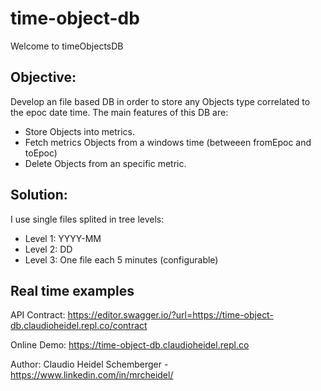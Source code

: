 # time-object-db

Welcome to timeObjectsDB

## Objective:

Develop an file based DB in order to store any Objects type correlated to the epoc date time.
The main features of this DB are:
- Store Objects into metrics.
- Fetch metrics Objects from a windows time (betweeen fromEpoc and toEpoc)
- Delete Objects from an specific metric.

## Solution:

I use single files splited in tree levels:

- Level 1: YYYY-MM
- Level 2: DD
- Level 3: One file each 5 minutes (configurable)
  
## Real time examples

API Contract: https://editor.swagger.io/?url=https://time-object-db.claudioheidel.repl.co/contract

Online Demo: https://time-object-db.claudioheidel.repl.co

Author: Claudio Heidel Schemberger - https://www.linkedin.com/in/mrcheidel/


